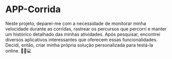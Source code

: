 # APP-Corrida
Neste projeto, deparei-me com a necessidade de monitorar minha velocidade durante as corridas, rastrear os percursos que percorri e manter um histórico detalhado das minhas atividades. Após pesquisar, encontrei diversos aplicativos interessantes que oferecem essas funcionalidades. Decidi, então, criar minha própria solução personalizada para testá-la online. 🏃‍♂️💻
